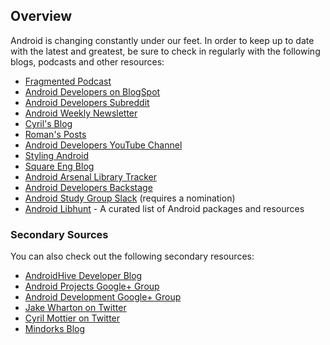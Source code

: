 ## Overview

Android is changing constantly under our feet. In order to keep up to date with the latest and greatest, be sure to check in regularly with the following blogs, podcasts and other resources:

* [Fragmented Podcast](http://fragmentedpodcast.com/)
* [Android Developers on BlogSpot](http://android-developers.blogspot.com)
* [Android Developers Subreddit](https://www.reddit.com/r/androiddev)
* [Android Weekly Newsletter](http://androidweekly.net)
* [Cyril's Blog](http://cyrilmottier.com/)
* [Roman's Posts](https://plus.google.com/+RomanNurik/posts)
* [Android Developers YouTube Channel](https://www.youtube.com/user/androiddevelopers)
* [Styling Android](http://blog.stylingandroid.com/)
* [Square Eng Blog](https://corner.squareup.com/)
* [Android Arsenal Library Tracker](https://android-arsenal.com/?sort=updated)
* [Android Developers Backstage](http://androidbackstage.blogspot.com/)
* [Android Study Group Slack](https://github.com/AndroidStudyGroup/Code-Of-Conduct#member-nomination) (requires a nomination)
* [Android Libhunt](https://android.libhunt.com/) - A curated list of Android packages and resources

### Secondary Sources

You can also check out the following secondary resources:

* [AndroidHive Developer Blog](http://www.androidhive.info/)
* [Android Projects Google+ Group](https://plus.google.com/communities/100609058582053363304)
* [Android Development Google+ Group](https://plus.google.com/communities/105153134372062985968)
* [Jake Wharton on Twitter](https://twitter.com/jakewharton)
* [Cyril Mottier on Twitter](https://twitter.com/cyrilmottier)
* [Mindorks Blog](https://blog.mindorks.com/)